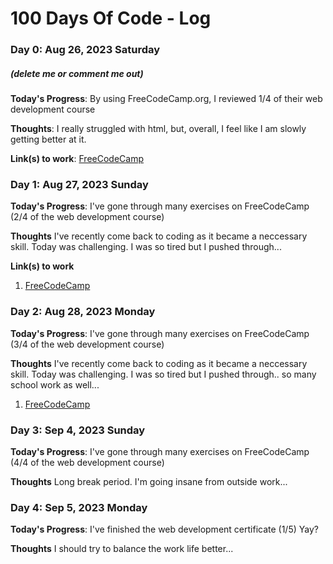 # 100 Days Of Code - Log



### Day 0: Aug 26, 2023 Saturday
##### (delete me or comment me out)

**Today's Progress**: By using FreeCodeCamp.org, I reviewed 1/4 of their web development course

**Thoughts**: I really struggled with html, but, overall, I feel like I am slowly getting better at it.

**Link(s) to work**: [FreeCodeCamp](https://www.freecodecamp.org/learn/2022/responsive-web-design/#learn-basic-css-by-building-a-cafe-menu)


### Day 1: Aug 27, 2023 Sunday

**Today's Progress**: I've gone through many exercises on FreeCodeCamp (2/4 of the web development course)

**Thoughts** I've recently come back to coding as it became a neccessary skill. Today was challenging. I was so tired but I pushed through...

**Link(s) to work**
1. [FreeCodeCamp](https://www.freecodecamp.org/learn/2022/responsive-web-design/#learn-basic-css-by-building-a-cafe-menu)

### Day 2: Aug 28, 2023 Monday

**Today's Progress**: I've gone through many exercises on FreeCodeCamp (3/4 of the web development course)

**Thoughts** I've recently come back to coding as it became a neccessary skill. Today was challenging. I was so tired but I pushed through.. so many school work as well...

1. [FreeCodeCamp](https://www.freecodecamp.org/learn/2022/responsive-web-design/#learn-basic-css-by-building-a-cafe-menu)

### Day 3: Sep 4, 2023 Sunday

**Today's Progress**: I've gone through many exercises on FreeCodeCamp (4/4 of the web development course)

**Thoughts** Long break period. I'm going insane from outside work...

### Day 4: Sep 5, 2023 Monday

**Today's Progress**: I've finished the web development certificate (1/5) Yay?

**Thoughts** I should try to balance the work life better...


